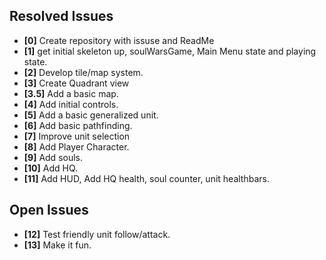 ## Resolved Issues ##

- **[0]** Create repository with issuse and ReadMe
- **[1]** get initial skeleton up, soulWarsGame, Main Menu state and playing state.
- **[2]** Develop tile/map system.
- **[3]** Create Quadrant view
- **[3.5]**  Add a basic map.
- **[4]** Add initial controls.
- **[5]** Add a basic generalized unit.
- **[6]**   Add basic pathfinding.
- **[7]** Improve unit selection
- **[8]**  Add Player Character.
- **[9]**  Add souls.
- **[10]** Add HQ.
- **[11]** Add HUD, Add HQ health, soul counter, unit healthbars.

## Open Issues ##


- **[12]** Test friendly unit follow/attack.
- **[13]** Make it fun.